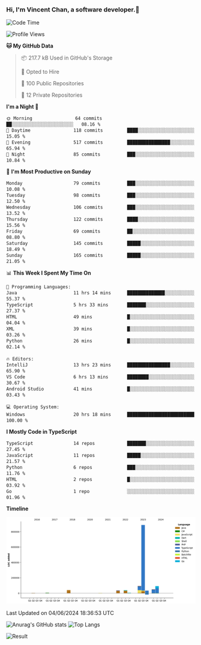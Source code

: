 ### Hi, I'm Vincent Chan, a software developer.👋

<!--
**hkvincent/hkvincent** is a ✨ _special_ ✨ repository because its `README.md` (this file) appears on your GitHub profile.

Here are some ideas to get you started:

- 🔭 I’m currently working on ...
- 🌱 I’m currently learning ...
- 👯 I’m looking to collaborate on ...
- 🤔 I’m looking for help with ...
- 💬 Ask me about ...
- 📫 How to reach me: ...
- 😄 Pronouns: ...
- ⚡ Fun fact: ...
-->
<!--START_SECTION:waka-->
![Code Time](http://img.shields.io/badge/Code%20Time-1%2C205%20hrs%2040%20mins-blue)

![Profile Views](http://img.shields.io/badge/Profile%20Views-0-blue)

**🐱 My GitHub Data** 

> 📦 217.7 kB Used in GitHub's Storage 
 > 
> 💼 Opted to Hire
 > 
> 📜 100 Public Repositories 
 > 
> 🔑 12 Private Repositories 
 > 
**I'm a Night 🦉** 

```text
🌞 Morning                64 commits          ██░░░░░░░░░░░░░░░░░░░░░░░   08.16 % 
🌆 Daytime                118 commits         ████░░░░░░░░░░░░░░░░░░░░░   15.05 % 
🌃 Evening                517 commits         ████████████████░░░░░░░░░   65.94 % 
🌙 Night                  85 commits          ███░░░░░░░░░░░░░░░░░░░░░░   10.84 % 
```
📅 **I'm Most Productive on Sunday** 

```text
Monday                   79 commits          ███░░░░░░░░░░░░░░░░░░░░░░   10.08 % 
Tuesday                  98 commits          ███░░░░░░░░░░░░░░░░░░░░░░   12.50 % 
Wednesday                106 commits         ███░░░░░░░░░░░░░░░░░░░░░░   13.52 % 
Thursday                 122 commits         ████░░░░░░░░░░░░░░░░░░░░░   15.56 % 
Friday                   69 commits          ██░░░░░░░░░░░░░░░░░░░░░░░   08.80 % 
Saturday                 145 commits         █████░░░░░░░░░░░░░░░░░░░░   18.49 % 
Sunday                   165 commits         █████░░░░░░░░░░░░░░░░░░░░   21.05 % 
```


📊 **This Week I Spent My Time On** 

```text
💬 Programming Languages: 
Java                     11 hrs 14 mins      ██████████████░░░░░░░░░░░   55.37 % 
TypeScript               5 hrs 33 mins       ███████░░░░░░░░░░░░░░░░░░   27.37 % 
HTML                     49 mins             █░░░░░░░░░░░░░░░░░░░░░░░░   04.04 % 
XML                      39 mins             █░░░░░░░░░░░░░░░░░░░░░░░░   03.26 % 
Python                   26 mins             █░░░░░░░░░░░░░░░░░░░░░░░░   02.14 % 

🔥 Editors: 
IntelliJ                 13 hrs 23 mins      ████████████████░░░░░░░░░   65.90 % 
VS Code                  6 hrs 13 mins       ████████░░░░░░░░░░░░░░░░░   30.67 % 
Android Studio           41 mins             █░░░░░░░░░░░░░░░░░░░░░░░░   03.43 % 

💻 Operating System: 
Windows                  20 hrs 18 mins      █████████████████████████   100.00 % 
```

**I Mostly Code in TypeScript** 

```text
TypeScript               14 repos            ███████░░░░░░░░░░░░░░░░░░   27.45 % 
JavaScript               11 repos            █████░░░░░░░░░░░░░░░░░░░░   21.57 % 
Python                   6 repos             ███░░░░░░░░░░░░░░░░░░░░░░   11.76 % 
HTML                     2 repos             █░░░░░░░░░░░░░░░░░░░░░░░░   03.92 % 
Go                       1 repo              ░░░░░░░░░░░░░░░░░░░░░░░░░   01.96 % 
```



**Timeline**

![Lines of Code chart](https://raw.githubusercontent.com/hkvincent/hkvincent/main/assets/bar_graph.png)


 Last Updated on 04/06/2024 18:36:53 UTC
<!--END_SECTION:waka-->
![Anurag's GitHub stats](https://github-readme-stats.vercel.app/api?username=hkvincent&rank_icon=github&hide=contribs,prs)
![Top Langs](https://github-readme-stats.vercel.app/api/top-langs/?username=hkvincent&layout=compact)

![Result](https://image-keeper.vincentchan.workers.dev/file/eff033ac20714fe72c62b.png)
